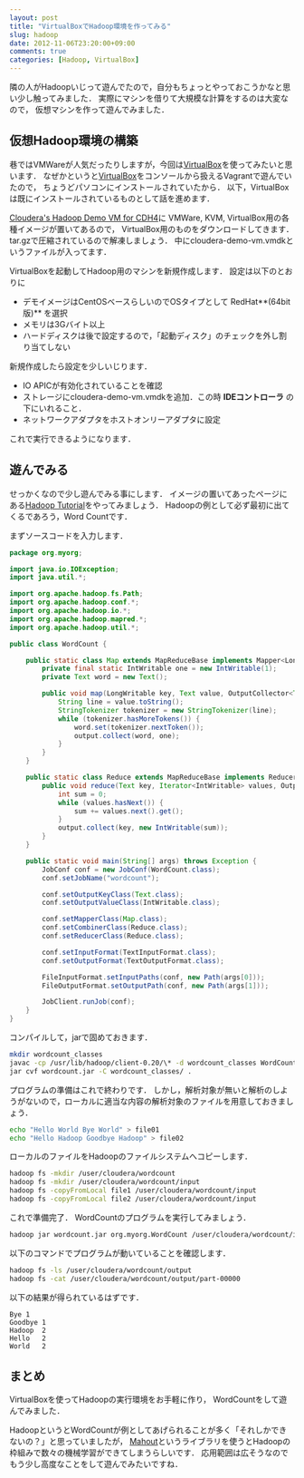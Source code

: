 ```yaml
---
layout: post
title: "VirtualBoxでHadoop環境を作ってみる"
slug: hadoop
date: 2012-11-06T23:20:00+09:00
comments: true
categories: [Hadoop, VirtualBox]
---
```


隣の人がHadoopいじって遊んでたので，自分もちょっとやっておこうかなと思い少し触ってみました．
実際にマシンを借りて大規模な計算をするのは大変なので，
仮想マシンを作って遊んでみました．

<!-- More -->

## 仮想Hadoop環境の構築

巷ではVMWareが人気だったりしますが，今回は[VirtualBox][]を使ってみたいと思います．
なぜかというと[VirtualBox][]をコンソールから扱えるVagrantで遊んでいたので，
ちょうどパソコンにインストールされていたから．
以下，VirtualBoxは既にインストールされているものとして話を進めます．

[Cloudera's Hadoop Demo VM for CDH4][ClouderaDemo]に
VMWare, KVM, VirtualBox用の各種イメージが置いてあるので，
VirtualBox用のものをダウンロードしてきます．
tar.gzで圧縮されているので解凍しましょう．
中にcloudera-demo-vm.vmdkというファイルが入ってます．

VirtualBoxを起動してHadoop用のマシンを新規作成します．
設定は以下のとおりに

- デモイメージはCentOSベースらしいのでOSタイプとして RedHat**(64bit版)** を選択
- メモリは3Gバイト以上
- ハードディスクは後で設定するので，「起動ディスク」のチェックを外し割り当てしない

新規作成したら設定を少しいじります．

- IO APICが有効化されていることを確認
- ストレージにcloudera-demo-vm.vmdkを追加．この時 **IDEコントローラ** の下にいれること．
- ネットワークアダプタをホストオンリーアダプタに設定

これで実行できるようになります．


## 遊んでみる

せっかくなので少し遊んでみる事にします．
イメージの置いてあったページにある[Hadoop Tutorial][Tutorial]をやってみましょう．
Hadoopの例として必ず最初に出てくるであろう，Word Countです．

まずソースコードを入力します．

``` java WordCount.java https://ccp.cloudera.com/display/DOC/Hadoop+Tutorial
package org.myorg;

import java.io.IOException;
import java.util.*;

import org.apache.hadoop.fs.Path;
import org.apache.hadoop.conf.*;
import org.apache.hadoop.io.*;
import org.apache.hadoop.mapred.*;
import org.apache.hadoop.util.*;

public class WordCount {

    public static class Map extends MapReduceBase implements Mapper<LongWritable, Text, Text, IntWritable> {
        private final static IntWritable one = new IntWritable(1);
        private Text word = new Text();

        public void map(LongWritable key, Text value, OutputCollector<Text, IntWritable> output, Reporter reporter) throws IOException {
            String line = value.toString();
            StringTokenizer tokenizer = new StringTokenizer(line);
            while (tokenizer.hasMoreTokens()) {
                word.set(tokenizer.nextToken());
                output.collect(word, one);
            }
        }
    }

    public static class Reduce extends MapReduceBase implements Reducer<Text, IntWritable, Text, IntWritable> {
        public void reduce(Text key, Iterator<IntWritable> values, OutputCollector<Text, IntWritable> output, Reporter reporter) throws IOException {
            int sum = 0;
            while (values.hasNext()) {
                sum += values.next().get();
            }
            output.collect(key, new IntWritable(sum));
        }
    }

    public static void main(String[] args) throws Exception {
        JobConf conf = new JobConf(WordCount.class);
        conf.setJobName("wordcount");

        conf.setOutputKeyClass(Text.class);
        conf.setOutputValueClass(IntWritable.class);

        conf.setMapperClass(Map.class);
        conf.setCombinerClass(Reduce.class);
        conf.setReducerClass(Reduce.class);

        conf.setInputFormat(TextInputFormat.class);
        conf.setOutputFormat(TextOutputFormat.class);

        FileInputFormat.setInputPaths(conf, new Path(args[0]));
        FileOutputFormat.setOutputPath(conf, new Path(args[1]));

        JobClient.runJob(conf);
    }
}
```

コンパイルして，jarで固めておきます．

``` bash
mkdir wordcount_classes
javac -cp /usr/lib/hadoop/client-0.20/\* -d wordcount_classes WordCount.java 
jar cvf wordcount.jar -C wordcount_classes/ .
```

プログラムの準備はこれで終わりです．
しかし，解析対象が無いと解析のしようがないので，ローカルに適当な内容の解析対象のファイルを用意しておきましょう．

``` bash
echo "Hello World Bye World" > file01
echo "Hello Hadoop Goodbye Hadoop" > file02
```

ローカルのファイルをHadoopのファイルシステムへコピーします．

``` bash
hadoop fs -mkdir /user/cloudera/wordcount
hadoop fs -mkdir /user/cloudera/wordcount/input
hadoop fs -copyFromLocal file1 /user/cloudera/wordcount/input
hadoop fs -copyFromLocal file2 /user/cloudera/wordcount/input
```

これで準備完了．
WordCountのプログラムを実行してみましょう．

``` bash
hadoop jar wordcount.jar org.myorg.WordCount /user/cloudera/wordcount/input /user/cloudera/wordcount/output
```

以下のコマンドでプログラムが動いていることを確認します．

``` bash
hadoop fs -ls /user/cloudera/wordcount/output
hadoop fs -cat /user/cloudera/wordcount/output/part-00000
```

以下の結果が得られているはずです．

``` plain
Bye	1
Goodbye	1
Hadoop	2
Hello	2
World	2
```


## まとめ

VirtualBoxを使ってHadoopの実行環境をお手軽に作り，
WordCountをして遊んでみました．

HadoopというとWordCountが例としてあげられることが多く「それしかできないの？」と思っていましたが，
[Mahout][]というライブラリを使うとHadoopの枠組みで数々の機械学習ができてしまうらしいです．
応用範囲は広そうなのでもう少し高度なことをして遊んでみたいですね．


[VirtualBox]: https://www.virtualbox.org/
[ClouderaDemo]: https://ccp.cloudera.com/display/SUPPORT/Cloudera%27s+Hadoop+Demo+VM+for+CDH4
[Tutorial]: https://ccp.cloudera.com/display/DOC/Hadoop+Tutorial
[Mahout]: http://mahout.apache.org/
